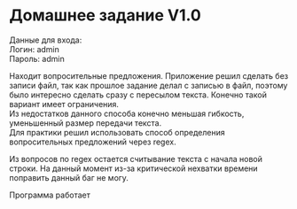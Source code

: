 # Домашнее задание V1.0

Данные для входа:  
Логин: admin   
Пароль: admin  

Находит вопросительные предложения. Приложение решил сделать без записи файл,
так как прошлое задание делал с записью в файл, поэтому было интересно сделать сразу с пересылом текста.
Конечно такой вариант имеет ограничения.  
Из недостатков данного способа конечно меньшая гибкость, уменьшенный размер передачи текста.  
Для практики решил использовать способ определения вопросительных предложений через regex.

Из вопросов по regex остается считывание текста с начала новой строки. На данный момент из-за
критической нехватки времени поправить данный баг не могу.  

Программа работает

